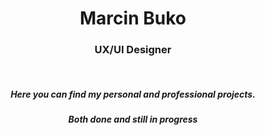 <h1 align="center">Marcin Buko</h1>
<h3 align="center">UX/UI Designer</h3>

</br>

<h5 align="center">Here you can find my personal and professional projects.</h5>
<h5 align="center">Both done and still in progress</h5>
